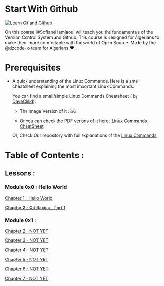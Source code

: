 # Start With Github
![Learn Git and Github](https://i.imgur.com/bk9Cvuv.png)

On this course @SofianeHamlaoui will teach you the fundamentals of the Version Control System and Github. This course is designed for Algerians to make them more comfortable with the world of Open Source. Made by the @dzcode-io team for Algerians ♥️ .

# Prerequisites
-   A quick understanding of the Linux Commands. Here is a small cheatsheet explaining the most important Linux Commands.
    
    You can find a small/simple Linux Commands Cheatsheet ( by [DaveChlid](https://twitter.com/Dave_Child)):

    -   The Image Version of it : ![](https://i.imgur.com/R7IVdx1.jpg)

    -   Or you can check the PDF verions of it here : [Linux Commands CheatSheet](https://github.com/dzcode-io/Linux-Commands/blob/master/pdf/LinuxCommandsCheatSheet.pdf)

    Or, Check Our repository with full explanations of the [Linux Commands](https://github.com/dzcode-io/Linux-Commands)

# Table of Contents :

## Lessons : 

### Module 0x0 : Hello World

[​Chapter 1 - Hello World](lessons/0x0-HelloWorld/HelloWorld.md)

[​Chapter 2 - Git Basics - Part 1](lessons/0x1-Git_Basics/Git_Basics_pt1.md) 

### Module 0x1 : 

[​Chapter 2 - NOT YET](lessons/0x0-HelloWorld/HelloWorld.md)

[​Chapter 3 - NOT YET](lessons/0x0-HelloWorld/HelloWorld.md)

[​Chapter 4 - NOT YET](lessons/0x0-HelloWorld/HelloWorld.md)

[​Chapter 5 - NOT YET](lessons/0x0-HelloWorld/HelloWorld.md)

[​Chapter 6 - NOT YET](lessons/0x0-HelloWorld/HelloWorld.md)

[​Chapter 7 - NOT YET](lessons/0x0-HelloWorld/HelloWorld.md)
